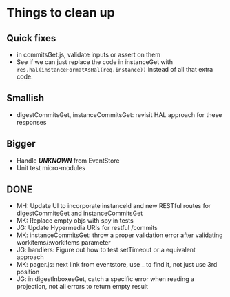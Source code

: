 # Things to clean up

## Quick fixes
* in commitsGet.js, validate inputs or assert on them
* See if we can just replace the code in instanceGet with `res.hal(instanceFormatAsHal(req.instance))` instead of all that extra code.

## Smallish
* digestCommitsGet, instanceCommitsGet: revisit HAL approach for these responses

## Bigger
* Handle ***UNKNOWN*** from EventStore
* Unit test micro-modules

## DONE
* MH: Update UI to incorporate instanceId and new RESTful routes for digestCommitsGet and instanceCommitsGet
* MK: Replace empty objs with spy in tests
* JG: Update Hypermedia URIs for restful /commits
* MK: instanceCommitsGet: throw a proper validation error after validating workitems/:workitems parameter
* JG: handlers: Figure out how to test setTimeout or a equivalent approach
* MK: pager.js: next link from eventstore, use _ to find it, not just use 3rd position
* JG: in digestInboxesGet, catch a specific error when reading a projection, not all errors to return empty result

